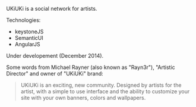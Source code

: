 UKiUKi is a social network for artists.

Technologies:
* keystoneJS
* SemanticUI
* AngularJS

Under developement (December 2014).

Some words from Michael Rayner (also known as "Rayn3r"), "Artistic Director" and owner of "UKiUKi" brand:

> UKiUKi is an exciting, new community. Designed by artists for the artist, with a simple to use interface and the ability to customize your site with your own banners, colors and wallpapers. 